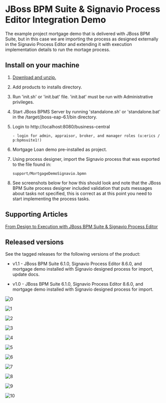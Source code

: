 JBoss BPM Suite & Signavio Process Editor Integration Demo
==========================================================
The example project mortgage demo that is delivered with JBoss BPM Suite, but in this case we are importing
the process as designed externally in the Signavio Process Editor and extending it with execution implementation 
details to run the mortage process.


Install on your machine
-----------------------
1. [Download and unzip.](https://github.com/jbossdemocentral/bpms-mortgage-demo/archive/master.zip)

2. Add products to installs directory.

3. Run 'init.sh' or 'init.bat' file. 'init.bat' must be run with Administrative privileges. 

4. Start JBoss BPMS Server by running 'standalone.sh' or 'standalone.bat' in the <path-to-project>/target/jboss-eap-6.1/bin directory.

5. Login to http://localhost:8080/business-central  

    ```
    - login for admin, appraisor, broker, and manager roles (u:erics / p:bpmsuite1!)
    ```

6. Mortgage Loan demo pre-installed as project.

7. Using process designer, import the Signavio process that was exported to the file found in:

   ```
   support/MortgageDemoSignavio.bpmn
   ```

8. See screenshots below for how this should look and note that the JBoss BPM Suite process designer included validation that puts
	 messages about tasks not specified, this is correct as at this point you need to start implementing the process tasks.


Supporting Articles
-------------------
[From Design to Execution with JBoss BPM Suite & Signavio Process Editor](http://www.schabell.org/2015/06/design-to-execution-with-jboss-bpmsuite-signavio.html)


Released versions
-----------------
See the tagged releases for the following versions of the product:

- v1.1 - JBoss BPM Suite 6.1.0, Signavio Process Editor 8.6.0, and mortgage demo installed with Signavio designed process for import, update docs.

- v1.0 - JBoss BPM Suite 6.1.0, Signavio Process Editor 8.6.0, and mortgage demo installed with Signavio designed process for import.

![0](https://raw.githubusercontent.com/jbossdemocentral/bpms-signavio-integration-demo/master/docs/demo-images/signavio-process-editor.png)

![1](https://raw.githubusercontent.com/jbossdemocentral/bpms-signavio-integration-demo/master/docs/demo-images/1-signavio-create-new.png)

![2](https://raw.githubusercontent.com/jbossdemocentral/bpms-signavio-integration-demo/master/docs/demo-images/2-signavio-name-process.png)

![3](https://raw.githubusercontent.com/jbossdemocentral/bpms-signavio-integration-demo/master/docs/demo-images/3-signavio-import-bpmn.png)

![4](https://raw.githubusercontent.com/jbossdemocentral/bpms-signavio-integration-demo/master/docs/demo-images/4-signavio-file-import.png)

![5](https://raw.githubusercontent.com/jbossdemocentral/bpms-signavio-integration-demo/master/docs/demo-images/5-signavio-bpmn-imported.png)

![6](https://raw.githubusercontent.com/jbossdemocentral/bpms-signavio-integration-demo/master/docs/demo-images/6-signavio-replace-existing.png)

![7](https://raw.githubusercontent.com/jbossdemocentral/bpms-signavio-integration-demo/master/docs/demo-images/7-signavio-imported-results.png)

![8](https://raw.githubusercontent.com/jbossdemocentral/bpms-signavio-integration-demo/master/docs/demo-images/8-signavio-validation-messages.png)

![9](https://raw.githubusercontent.com/jbossdemocentral/bpms-signavio-integration-demo/master/docs/demo-images/9-signavio-description-node.png)

![10](https://raw.githubusercontent.com/jbossdemocentral/bpms-signavio-integration-demo/master/docs/demo-images/10-signavio-credit-service.png)
